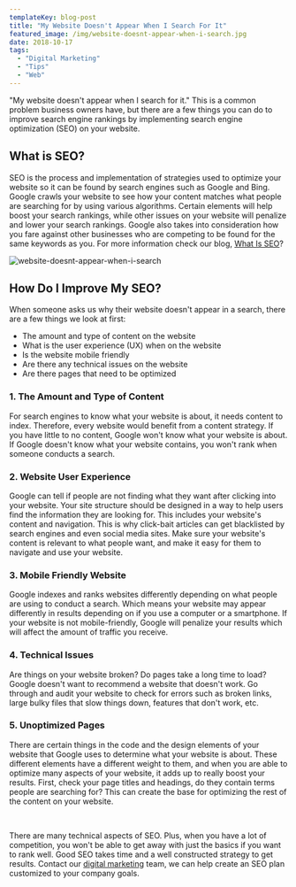 ```yaml
---
templateKey: blog-post
title: "My Website Doesn't Appear When I Search For It"
featured_image: /img/website-doesnt-appear-when-i-search.jpg
date: 2018-10-17
tags:
  - "Digital Marketing"
  - "Tips"
  - "Web"
---
```


"My website doesn't appear when I search for it." This is a common problem business owners have, but there are a few things you can do to improve search engine rankings by implementing search engine optimization (SEO) on your website.

## What is SEO?

SEO is the process and implementation of strategies used to optimize your website so it can be found by search engines such as Google and Bing. Google crawls your website to see how your content matches what people are searching for by using various algorithms. Certain elements will help boost your search rankings, while other issues on your website will penalize and lower your search rankings. Google also takes into consideration how you fare against other businesses who are competing to be found for the same keywords as you. For more information check our blog, [What Is SEO](https://graphicintuitions.com/whats-brewin/what-is-seo/#)?

![website-doesnt-appear-when-i-search](/img/website-doesnt-appear-when-i-search.jpg)

## How Do I Improve My SEO?

When someone asks us why their website doesn't appear in a search, there are a few things we look at first:

*   The amount and type of content on the website
*   What is the user experience (UX) when on the website
*   Is the website mobile friendly
*   Are there any technical issues on the website
*   Are there pages that need to be optimized

### 1. The Amount and Type of Content

For search engines to know what your website is about, it needs content to index. Therefore, every website would benefit from a content strategy. If you have little to no content, Google won't know what your website is about. If Google doesn't know what your website contains, you won't rank when someone conducts a search.

### 2. Website User Experience

Google can tell if people are not finding what they want after clicking into your website. Your site structure should be designed in a way to help users find the information they are looking for. This includes your website's content and navigation. This is why click-bait articles can get blacklisted by search engines and even social media sites. Make sure your website's content is relevant to what people want, and make it easy for them to navigate and use your website.

### 3. Mobile Friendly Website

Google indexes and ranks websites differently depending on what people are using to conduct a search. Which means your website may appear differently in results depending on if you use a computer or a smartphone. If your website is not mobile-friendly, Google will penalize your results which will affect the amount of traffic you receive.

### 4. Technical Issues

Are things on your website broken? Do pages take a long time to load? Google doesn't want to recommend a website that doesn't work. Go through and audit your website to check for errors such as broken links, large bulky files that slow things down, features that don't work, etc.

### 5. Unoptimized Pages

There are certain things in the code and the design elements of your website that Google uses to determine what your website is about. These different elements have a different weight to them, and when you are able to optimize many aspects of your website, it adds up to really boost your results. First, check your page titles and headings, do they contain terms people are searching for? This can create the base for optimizing the rest of the content on your website.

&nbsp;

There are many technical aspects of SEO. Plus, when you have a lot of competition, you won't be able to get away with just the basics if you want to rank well. Good SEO takes time and a well constructed strategy to get results. Contact our [digital marketing](https://graphicintuitions.com/services/digital-marketing/) team, we can help create an SEO plan customized to your company goals.
